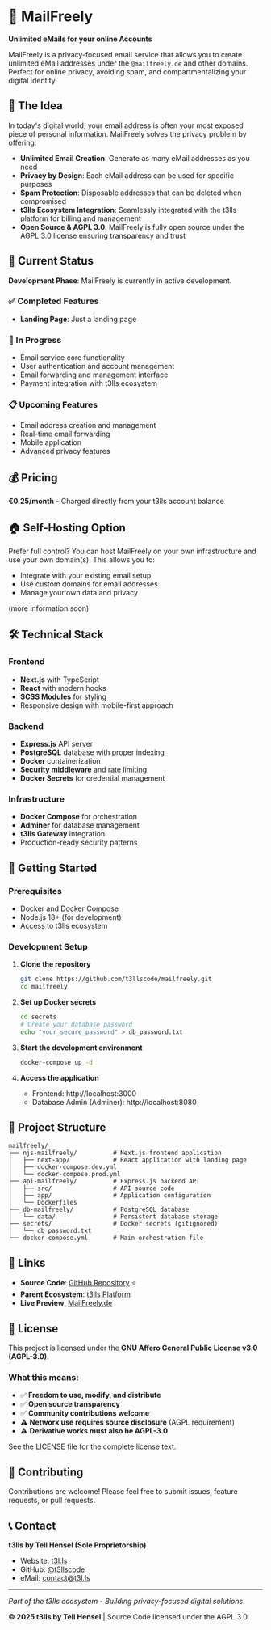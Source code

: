 # 📧 MailFreely 

**Unlimited eMails for your online Accounts**

MailFreely is a privacy-focused email service that allows you to create unlimited eMail addresses under the `@mailfreely.de` and other domains. Perfect for online privacy, avoiding spam, and compartmentalizing your digital identity.

## 🎯 The Idea

In today's digital world, your email address is often your most exposed piece of personal information. MailFreely solves the privacy problem by offering:

- **Unlimited Email Creation**: Generate as many eMail addresses as you need
- **Privacy by Design**: Each eMail address can be used for specific purposes
- **Spam Protection**: Disposable addresses that can be deleted when compromised
- **t3lls Ecosystem Integration**: Seamlessly integrated with the t3lls platform for billing and management
- **Open Source & AGPL 3.0**: MailFreely is fully open source under the AGPL 3.0 license ensuring transparency and trust

## 🚧 Current Status

**Development Phase**: MailFreely is currently in active development.

### ✅ Completed Features
- **Landing Page**: Just a landing page

### 🔄 In Progress
- Email service core functionality
- User authentication and account management
- Email forwarding and management interface
- Payment integration with t3lls ecosystem

### 📋 Upcoming Features
- Email address creation and management
- Real-time email forwarding
- Mobile application
- Advanced privacy features

## 💰 Pricing

**€0.25/month** - Charged directly from your t3lls account balance

## 🏠 Self-Hosting Option

Prefer full control? You can host MailFreely on your own infrastructure and use your own domain(s). This allows you to:

- Integrate with your existing email setup
- Use custom domains for email addresses
- Manage your own data and privacy

(more information soon)

## 🛠️ Technical Stack

### Frontend
- **Next.js** with TypeScript
- **React** with modern hooks
- **SCSS Modules** for styling
- Responsive design with mobile-first approach

### Backend
- **Express.js** API server
- **PostgreSQL** database with proper indexing
- **Docker** containerization
- **Security middleware** and rate limiting
- **Docker Secrets** for credential management

### Infrastructure
- **Docker Compose** for orchestration
- **Adminer** for database management
- **t3lls Gateway** integration
- Production-ready security patterns

## 🚀 Getting Started

### Prerequisites
- Docker and Docker Compose
- Node.js 18+ (for development)
- Access to t3lls ecosystem

### Development Setup

1. **Clone the repository**
   ```bash
   git clone https://github.com/t3llscode/mailfreely.git
   cd mailfreely
   ```

2. **Set up Docker secrets**
   ```bash
   cd secrets
   # Create your database password
   echo "your_secure_password" > db_password.txt
   ```

3. **Start the development environment**
   ```bash
   docker-compose up -d
   ```

4. **Access the application**
   - Frontend: http://localhost:3000
   - Database Admin (Adminer): http://localhost:8080

## 📁 Project Structure

```
mailfreely/
├── njs-mailfreely/          # Next.js frontend application
│   ├── next-app/            # React application with landing page
│   ├── docker-compose.dev.yml
│   └── docker-compose.prod.yml
├── api-mailfreely/          # Express.js backend API
│   ├── src/                 # API source code
│   ├── app/                 # Application configuration
│   └── Dockerfiles
├── db-mailfreely/           # PostgreSQL database
│   └── data/                # Persistent database storage
├── secrets/                 # Docker secrets (gitignored)
│   └── db_password.txt
└── docker-compose.yml       # Main orchestration file
```

## 🔗 Links

- **Source Code**: [GitHub Repository](https://github.com/t3llscode/mailfreely) ⭐
- **Parent Ecosystem**: [t3lls Platform](https://t3l.ls)
- **Live Preview**: [MailFreely.de](https://mailfreely.de)

## 📄 License

This project is licensed under the **GNU Affero General Public License v3.0 (AGPL-3.0)**.

### What this means:
- ✅ **Freedom to use, modify, and distribute**
- ✅ **Open source transparency**
- ✅ **Community contributions welcome**
- ⚠️ **Network use requires source disclosure** (AGPL requirement)
- ⚠️ **Derivative works must also be AGPL-3.0**

See the [LICENSE](https://github.com/t3llscode/mailfreely/blob/main/LICENSE) file for the complete license text.

## 🤝 Contributing

Contributions are welcome! Please feel free to submit issues, feature requests, or pull requests.

## 📞 Contact

**t3lls by Tell Hensel (Sole Proprietorship)**
- Website: [t3l.ls](https://t3l.ls)
- GitHub: [@t3llscode](https://github.com/t3llscode)
- eMail: [contact@t3l.ls](mailto:contact@t3l.ls)

---

*Part of the t3lls ecosystem - Building privacy-focused digital solutions*

**© 2025 t3lls by Tell Hensel** | Source Code licensed under the AGPL 3.0
